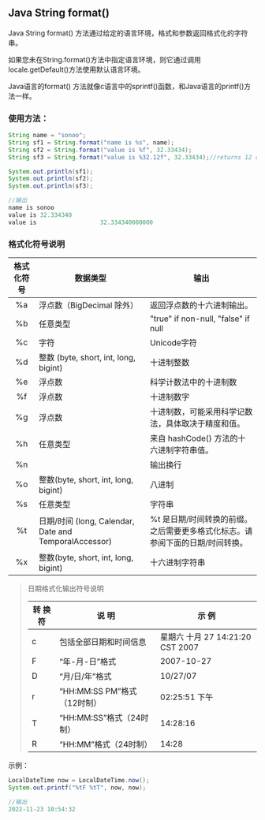 ## Java String format()

Java String format() 方法通过给定的语言环境，格式和参数返回格式化的字符串。

如果您未在String.format()方法中指定语言环境，则它通过调用locale.getDefault()方法使用默认语言环境。

Java语言的format() 方法就像c语言中的sprintf()函数，和Java语言的printf()方法一样。

### 使用方法：

```java
String name = "sonoo";
String sf1 = String.format("name is %s", name);
String sf2 = String.format("value is %f", 32.33434);
String sf3 = String.format("value is %32.12f", 32.33434);//returns 12 char fractional part filling with 0

System.out.println(sf1);
System.out.println(sf2);
System.out.println(sf3);

//输出
name is sonoo
value is 32.334340
value is                  32.334340000000
```

### 格式化符号说明

| 格式化符号 | 数据类型                                              | 输出                                                         |
| :--------: | ----------------------------------------------------- | ------------------------------------------------------------ |
|     %a     | 浮点数（BigDecimal 除外）                             | 返回浮点数的十六进制输出。                                   |
|     %b     | 任意类型                                              | "true" if non-null, "false" if null                          |
|     %c     | 字符                                                  | Unicode字符                                                  |
|     %d     | 整数 (byte, short, int, long, bigint)                 | 十进制整数                                                   |
|     %e     | 浮点数                                                | 科学计数法中的十进制数                                       |
|     %f     | 浮点数                                                | 十进制数字                                                   |
|     %g     | 浮点数                                                | 十进制数，可能采用科学记数法，具体取决于精度和值。           |
|     %h     | 任意类型                                              | 来自 hashCode() 方法的十六进制字符串值。                     |
|     %n     |                                                       | 输出换行                                                     |
|     %o     | 整数(byte, short, int, long, bigint)                  | 八进制                                                       |
|     %s     | 任意类型                                              | 字符串                                                       |
|     %t     | 日期/时间 (long, Calendar, Date and TemporalAccessor) | %t 是日期/时间转换的前缀。之后需要更多格式化标志。请参阅下面的日期/时间转换。 |
|     %x     | 整数(byte, short, int, long, bigint)                  | 十六进制字符串                                               |

> 日期格式化输出符号说明
>
> | 转 换 符 | 说  明                      | 示  例                           |
> | -------- | --------------------------- | -------------------------------- |
> | c        | 包括全部日期和时间信息      | 星期六 十月 27 14:21:20 CST 2007 |
> | F        | “年-月-日”格式              | 2007-10-27                       |
> | D        | “月/日/年”格式              | 10/27/07                         |
> | r        | “HH:MM:SS PM”格式（12时制） | 02:25:51 下午                    |
> | T        | “HH:MM:SS”格式（24时制）    | 14:28:16                         |
> | R        | “HH:MM”格式（24时制）       | 14:28                            |

示例：

```java
LocalDateTime now = LocalDateTime.now();
System.out.printf("%tF %tT", now, now);

//输出
2022-11-23 10:54:32
```

